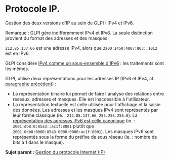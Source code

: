 Protocole IP.
=============

Gestion des deux versions d'IP au sein de GLPI : IPv4 et IPv6.

Remarque : GLPI gère indifféremment IPv4 et IPv6. La seule distinction
provient du format des adresses et des masques.

`212.85.137.66` est une adresse IPv4, alors que
`2a00:1450:4007:803::1012` est en IPv6.

GLPI considère [IPv4 comme un sous-ensemble
d'IPv6](http://fr.wikipedia.org/wiki/Adresse_IPv6_mappant_IPv4) : les
traitements sont les mêmes.

GLPI, utilise deux représentations pour les adresses IP (IPv6 et IPv4,
cf. [paragraphe
précédent](inventory_ip.html "Le protocole IP est matérialisé sous plusieurs formes : adresses IP, réseaux IP, mais aussi des FQDN"))
:

-   La représentation binaire lui permet de faire l'analyse des
    relations entre réseaux, adresses et masques. Elle est inaccessible
    à l'utilisateur.
-   La représentation textuelle est celle utilisée pour l'affichage et
    la saisie des données. Les adresses et les masques IPv4 sont
    représentés par leur forme classique (ie. : `212.85.137.66`,
    `255.255.255.0`). La [représentation des adresses IPv6 est celle
    canonique](http://fr.wikipedia.org/wiki/Adresse_IPv6#Notation_d.27une_adresse_IPv6)
    (ie. : `2001:db8:0:85a3::ac1f:8001` plutôt que
    `2001:0db8:0000:85a3:0000:0000:ac1f:8001`). Les masques IPv6 sont
    représentés sous la forme du préfixe de sous réseau (ie. : nombre de
    bits à 1 dans le masque).

**Sujet parent :** [Gestion du protocole Internet
(IP)](../glpi/inventory_ip.html "Le protocole IP est matérialisé sous plusieurs formes : adresses IP, réseaux IP, mais aussi des FQDN")
